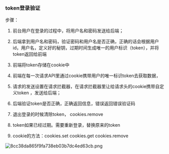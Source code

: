 ### token登录验证

步骤：

1. 前台用户在登录的过程中，将用户名和密码发送给后端；

2. 后端拿到用户名和密码，验证密码和用户名是否正确，正确的话会根据用户id，用户名，定义好的秘钥，过期时间生成唯一的用户标识（token），并将token返回给前端
3. 前端将token存储在cookie中
4. 前端在每一次请求API里通过cookie携带用户的唯一标识token去获取数据，
5. 请求的发送设置在请求拦截器，在请求拦截器里让给请求头的cookie携带自定义token ，发送给后端；
6. 后端验证token是否正确，正确返回信息，错误返回错误验证码
7. 退出登录的时候清除token， cookies.remove
8. token如果已经过期。需要重新登录，替换原来的token
9. cookie的方法：cookies.set cookies.get  cookies.remove

![8cc38da865f9fa738eb03b7dc4ed63cb.png](https://img-blog.csdnimg.cn/img_convert/8cc38da865f9fa738eb03b7dc4ed63cb.png)
